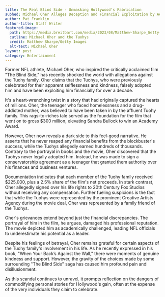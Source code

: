 ```yaml
---
title: The Real Blind Side - Unmasking Hollywood's Fabrication
subhed: Michael Oher Alleges Deception and Financial Exploitation by Adoptive Family
author: Pat Franklin
author-title: Staff Writer
featured-image: 
  path: https://media.breitbart.com/media/2023/08/Matthew-Sharpe_Getty-Images-640x480.jpg
  cutline: Michael Oher and the Tuohys
  credit: Matthew Sharpe/Getty Images
  alt-text: Michael Oher
layout: post
category: Entertainment
---
```


Former NFL athlete, Michael Oher, who inspired the critically acclaimed film "The Blind Side," has recently shocked the world with allegations against the Tuohy family. Oher claims that the Tuohys, who were previously celebrated for their apparent selflessness and kindness, falsely adopted him and have been exploiting him financially for over a decade.

It's a heart-wrenching twist in a story that had originally captured the hearts of millions. Oher, the teenager who faced homelessness and a drug-addicted mother, was believed to have been taken in by the affluent Tuohy family. This rags-to-riches tale served as the foundation for the film that went on to gross $300 million, elevating Sandra Bullock to win an Academy Award.

However, Oher now reveals a dark side to this feel-good narrative. He asserts that he never reaped any financial benefits from the blockbuster's success, while the Tuohys allegedly earned hundreds of thousands. Contrary to the portrayal in books and the movie, Oher discovered that the Tuohys never legally adopted him. Instead, he was made to sign a conservatorship agreement as a teenager that granted them authority over his finances and business ventures.

Documentation indicates that each member of the Tuohy family received $225,000, plus a 2.5% share of the film's net proceeds. In stark contrast, Oher allegedly signed over his life rights to 20th Century Fox Studios without receiving any compensation. Further fueling suspicions is the fact that while the Tuohys were represented by the prominent Creative Artists Agency during the movie deal, Oher was represented by a family friend of the Tuohys.

Oher's grievances extend beyond just the financial discrepancies. The portrayal of him in the film, he argues, damaged his professional reputation. The movie depicted him as academically challenged, leading NFL officials to underestimate his potential as a leader.

Despite his feelings of betrayal, Oher remains grateful for certain aspects of the Tuohy family's involvement in his life. As he recently expressed in his book, "When Your Back’s Against the Wall," there were moments of genuine kindness and support. However, the gravity of the choices made by some surrounding "The Blind Side" saga has caused him profound pain and disillusionment.

As this scandal continues to unravel, it prompts reflection on the dangers of commodifying personal stories for Hollywood's gain, often at the expense of the very individuals they claim to celebrate.
